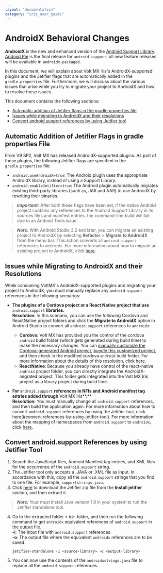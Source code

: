 ```yaml
---
layout: "documentation"
category: "iris_user_guide"
---
```

                          


AndroidX Behavioral Changes
===========================

**AndroidX** is the new and enhanced version of the [Android Support Library](https://developer.android.com/topic/libraries/support-library/index). [Android Pie](Android_Pie_Behavioral_Changes.html) is the final release for `android.support`; all new feature releases will be available in `androidx-packaged`.

In this document, we will explain about Volt MX Iris's AndroidX-supported plugins and the Jetifier flags that are automatically added in the `gradle.properties` file. Furthermore, we will discuss about the various issues that arise while you try to migrate your project to AndroidX and how to resolve these issues.

This document contains the following sections:

*   [Automatic addition of Jetifier flags in the gradle properties file](#automatic-addition-of-jetifier-flags-in-gradle-properties-file)
*   [Issues while migrating to AndroidX and their resolutions](#issues-while-migrating-to-androidx-and-their-resolutions)
*   [Convert android.support references by using Jetifier tool](#convert-androidsupport-references-by-using-jetifier-tool)

Automatic Addition of Jetifier Flags in gradle properties File
----------------------------------------------------------------

From V9 SP2, Volt MX has released AndroidX-supported plugins. As part of these plugins, the following Jetifier flags are specified in the `gradle.properties` file:

*   `android.useAndroidX=true`: The Android plugin uses the appropriate AndroidX library, instead of using a Support Library.
*   `android.enableJetifier=true`: The Android plugin automatically migrates existing third-party libraries (such as, JAR and AAR) to use AndroidX by rewriting their binaries.
    

> **_Important:_** After both these flags have been set, if the native Android project contains any references to the Android Support Library in its sources files and manifest entries, the command-line build will fail due to an Android Tools issue.

> **_Note:_** With Android Studio 3.2 and later, you can migrate an existing project to AndroidX by selecting **Refactor** > **Migrate to AndroidX** from the menu bar. This action converts all `android.support` references to `androidx`. For more information about how to migrate an existing project to AndroidX, click [here](https://developer.android.com/jetpack/androidx/migrate).

Issues while Migrating to AndroidX and their Resolutions
--------------------------------------------------------

While consuming VoltMX's AndroidX-supported plugins and migrating your project to AndroidX, you must manually replace any `android.support` references in the following scenarios:

*   **The plugins of a Cordova project or a React Native project that use** `android.support` **libraries.**  
    **Resolution**: In this scenario, you can use the following Cordova and ReactNative project folders and click the **Migrate to AndroidX** option in Android Studio to convert all `android.support` references to `androidx`:
    
    *   **Cordova**: Volt MX has provided you the control of the cordova `android` build folder (which gets generated during build time) to make the necessary changes. You can [manually customize the Cordova-generated Android project](CreateCordovaApplications.html#manually-customize-the-cordova-generated-android-project), [bundle this customized project](Native_App_Properties.html#bundle-a-customized-cordova-generated-android-project), and then check in the modified cordova `android` build folder. For more information about the details of this resolution, click [here](CreateCordovaApplications.html#ManuallyCustomizetheCordova-GeneratedAndroidProject).
    *   **ReactNative**: Because you already have control of the react-native `android` project folder, you can directly integrate the AndroidX-migrated project. This folder gets integrated into the Volt MX Iris project as a library project during build time.
*   **For** `android.support` **references in NFIs and Android manifest tag entries added through** Volt MX Iris**.**  
    **Resolution**: You must manually change all `android.support` references, and then build the application again. For more information about how to convert `android.support` references by using the Jetifier tool, click here(#convert-references-by-using-jetifier-tool). For more information about the mapping of namespaces from `android.support` to `androidx`, click [here](https://developer.android.com/jetpack/androidx/migrate/class-mappings).
    

Convert android.support References by using Jetifier Tool
-----------------------------------------------------------

1.  Search the JavaScript files, Android Manifest tag entries, and XML files for the occurrence of the `android.support` string.
2.  The Jetifier tool only accepts a .JAVA or .XML file as input. In accordance with this, copy all the `android.support` strings that you find to one file. For example, `supportstrings.java`.
3.  Click [here](https://developer.android.com/studio/command-line/jetifier) to download the Jetifier zip file from the **Install jetifier** section, and then extract it.

> **_Note:_** Your must install Java version 1.8 in your system to run the Jetifier standalone tool.

  4.  Go to the extracted folder > `bin` folder, and then run the 
      following command to get `androidx` equivalent references of `android.support` in the output file.  
       **\-i**: The input file with `android.support` references.  
       **\-o**: The output file where the equivalent `androidx` references are to be saved.

         ```
         jetifier-standalone -i <source-library> -o <output-library>

        ```

  5.  You can now use the contents of the `androidxstrings.java` 
       file to replace all the `android.support` references.
